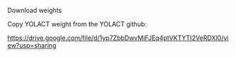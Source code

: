 Download weights

Copy YOLACT weight from the YOLACT github:

https://drive.google.com/file/d/1yp7ZbbDwvMiFJEq4ptVKTYTI2VeRDXl0/view?usp=sharing
